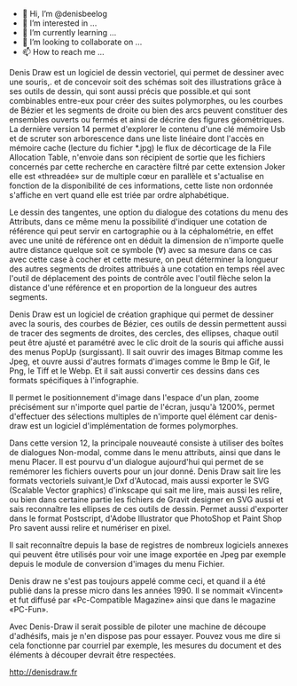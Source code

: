- 👋 Hi, I’m @denisbeelog
- 👀 I’m interested in ...
- 🌱 I’m currently learning ...
- 💞️ I’m looking to collaborate on ...
- 📫 How to reach me ...

Denis Draw est un logiciel de dessin vectoriel, qui permet de dessiner avec une souris,.
et de concevoir soit des schémas soit des illustrations grâce à ses outils de dessin,
qui sont aussi précis que possible.et qui sont combinables entre-eux pour créer des
suites polymorphes, ou les courbes de Bézier et les segments de droite ou bien des arcs
peuvent constituer des ensembles ouverts ou fermés et ainsi de décrire des figures géométriques.
La dernière version 14 permet d'explorer le contenu d'une clé mémoire Usb et de scruter son arborescence dans une liste linéaire dont l'accès en mémoire cache (lecture du fichier *.jpg) le flux de décorticage de la File Allocation Table, n'envoie dans son récipient de sortie que les fichiers concernés par cette recherche en caractère filtré par cette extension Joker elle est «threadée» sur de multiple cœur en parallèle et s'actualise en fonction de la disponibilité de ces informations, cette liste non ordonnée s'affiche en vert quand elle est triée par ordre alphabétique.

Le dessin des tangentes, une option du dialogue des cotations du menu des Attributs, dans ce même menu la possibilité d'indiquer une cotation de référence qui peut servir en cartographie ou à la céphalométrie, en effet avec une unité de référence ont en déduit la dimension de n'importe quelle autre distance quelque soit ce symbole (∀) avec sa mesure dans ce cas avec cette case à cocher et cette mesure, on peut déterminer la longueur des autres segments de droites attribués à une cotation en temps réel avec l'outil de déplacement des points de contrôle avec l'outil flèche selon la distance d'une référence et en proportion de la longueur des autres segments.

Denis Draw est un logiciel de création graphique qui permet de dessiner avec la souris, des courbes de Bézier, ces outils de dessin permettent aussi de tracer des segments de droites, des cercles, des ellipses, chaque outil peut être ajusté et paramétré avec le clic droit de la souris qui affiche aussi des menus PopUp (surgissant). Il sait ouvrir des images Bitmap comme les Jpeg, et ouvre aussi d'autres formats d'images comme le Bmp le Gif, le Png, le Tiff et le Webp. Et il sait aussi convertir ces dessins dans ces formats spécifiques à l'infographie.

Il permet le positionnement d'image dans l'espace d'un plan, zoome précisément sur n'importe quel partie de l'écran, jusqu'à 1200%, permet d'effectuer des sélections multiples de n'importe quel élément car denis-draw est un logiciel d'implémentation de formes polymorphes.

Dans cette version 12, la principale nouveauté consiste à utiliser des boîtes de dialogues Non-modal, comme dans le menu attributs, ainsi que dans le menu Placer. Il est pourvu d'un dialogue aujourd'hui qui permet de se remémorer les fichiers ouverts pour un jour donné. Denis Draw sait lire les formats vectoriels suivant,le Dxf d'Autocad, mais aussi exporter le SVG (Scalable Vector graphics) d'inkscape qui sait me lire, mais aussi les relire, ou bien dans certaine partie les fichiers de Gravit designer en SVG aussi et sais reconnaître les ellipses de ces outils de dessin. Permet aussi d'exporter dans le format Postscript, d'Adobe Illustrator que PhotoShop et Paint Shop Pro savent aussi relire et numériser en pixel.

Il sait reconnaître depuis la base de registres de nombreux logiciels annexes qui peuvent être utilisés pour voir une image exportée en Jpeg par exemple depuis le module de conversion d'images du menu Fichier.

Denis draw ne s'est pas toujours appelé comme ceci, et quand il a été publié dans la presse micro dans les années 1990. Il se nommait «Vincent» et fut diffusé par «Pc-Compatible Magazine» ainsi que dans le magazine «PC-Fun».

Avec Denis-Draw il serait possible de piloter une machine de découpe d'adhésifs, mais je n'en dispose pas pour essayer. Pouvez vous me dire si cela fonctionne par courriel par exemple, les mesures du document et des éléments à découper devrait être respectées.

http://denisdraw.fr
